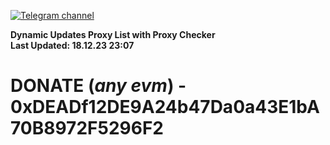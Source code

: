 [![Telegram channel](https://img.shields.io/endpoint?url=https://runkit.io/damiankrawczyk/telegram-badge/branches/master?url=https://t.me/n4z4v0d)](https://t.me/n4z4v0d) 

**Dynamic Updates Proxy List with Proxy Checker**  
**Last Updated: 18.12.23 23:07**

# DONATE (_any evm_) - 0xDEADf12DE9A24b47Da0a43E1bA70B8972F5296F2
